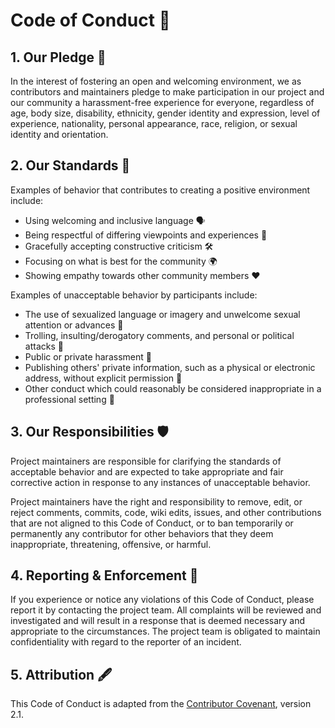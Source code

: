 # Code of Conduct 📜

## 1. Our Pledge 🤝
In the interest of fostering an open and welcoming environment, we as contributors and maintainers pledge to make participation in our project and our community a harassment-free experience for everyone, regardless of age, body size, disability, ethnicity, gender identity and expression, level of experience, nationality, personal appearance, race, religion, or sexual identity and orientation.

## 2. Our Standards 🌟
Examples of behavior that contributes to creating a positive environment include:
- Using welcoming and inclusive language 🗣️
- Being respectful of differing viewpoints and experiences 🧐
- Gracefully accepting constructive criticism 🛠️
- Focusing on what is best for the community 🌍
- Showing empathy towards other community members ❤️

Examples of unacceptable behavior by participants include:
- The use of sexualized language or imagery and unwelcome sexual attention or advances 🚫
- Trolling, insulting/derogatory comments, and personal or political attacks 🚫
- Public or private harassment 🚫
- Publishing others' private information, such as a physical or electronic address, without explicit permission 🚫
- Other conduct which could reasonably be considered inappropriate in a professional setting 🚫

## 3. Our Responsibilities 🛡️
Project maintainers are responsible for clarifying the standards of acceptable behavior and are expected to take appropriate and fair corrective action in response to any instances of unacceptable behavior.

Project maintainers have the right and responsibility to remove, edit, or reject comments, commits, code, wiki edits, issues, and other contributions that are not aligned to this Code of Conduct, or to ban temporarily or permanently any contributor for other behaviors that they deem inappropriate, threatening, offensive, or harmful.

## 4. Reporting & Enforcement 🚨
If you experience or notice any violations of this Code of Conduct, please report it by contacting the project team. All complaints will be reviewed and investigated and will result in a response that is deemed necessary and appropriate to the circumstances. The project team is obligated to maintain confidentiality with regard to the reporter of an incident.

## 5. Attribution 🖋️
This Code of Conduct is adapted from the [Contributor Covenant](https://www.contributor-covenant.org/version/2/1/code_of_conduct/), version 2.1.